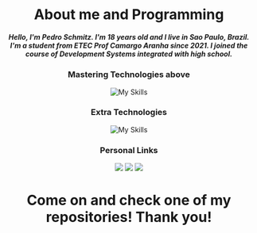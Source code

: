 <div align="center">
  
  # About me and Programming
  <h5>Hello, I'm Pedro Schmitz. I'm 18 years old and I live in Sao Paulo, Brazil. I'm a student from ETEC Prof Camargo Aranha since 2021. I joined the course of Development Systems integrated with high school.</h5>

  ### Mastering Technologies above
  ![My Skills](https://skillicons.dev/icons?i=angular,react,ts,mongodb,express,nextjs,postman,prisma,sass)

  ### Extra Technologies
  ![My Skills](https://skillicons.dev/icons?i=premiere,photoshop,illustrator,figma)

  <div style="display: inline">
  
  ### Personal Links
  <a href="https://www.instagram.com/livelikeschmitz"><img src="https://img.shields.io/badge/Instagram-E4405F?style=for-the-badge&logo=instagram&logoColor=white"></img></a>
  <a href="https://www.linkedin.com/in/pedro-schmitz-961b7822b/"><img src="https://img.shields.io/badge/LinkedIn-0077B5?style=for-the-badge&logo=linkedin&logoColor=white"></img></a>
  <a href="mailto:pedroschmitz0000@gmail.com"><img src="https://img.shields.io/badge/Gmail-D14836?style=for-the-badge&logo=gmail&logoColor=white">    </img></a>
  </div>

  <h1>Come on and check one of my repositories! Thank you!</h1>
</div>

